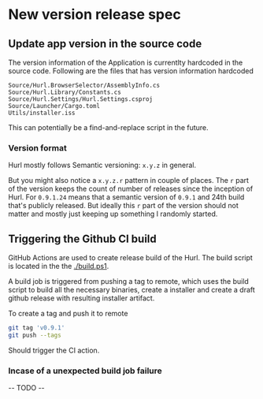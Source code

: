 # New version release spec

## Update app version in the source code

The version information of the Application is currentlty hardcoded in
the source code. Following are the files that has version information
hardcoded

```
Source/Hurl.BrowserSelector/AssemblyInfo.cs
Source/Hurl.Library/Constants.cs
Source/Hurl.Settings/Hurl.Settings.csproj
Source/Launcher/Cargo.toml
Utils/installer.iss
```

This can potentially be a find-and-replace script in the future.

### Version format

Hurl mostly follows Semantic versioning: `x.y.z` in general.

But you might also notice a `x.y.z.r` pattern in couple of places.
The `r` part of the version keeps the count of number of releases
since the inception of Hurl. For `0.9.1.24` means that a semantic
version of `0.9.1` and 24th build that's publicly released. But ideally
this `r` part of the version should not matter and mostly just keeping
up something I randomly started.

## Triggering the Github CI build

GitHub Actions are used to create release build of the Hurl. The build
script is located in the the [./build.ps1](/build.ps1).

A build job is triggered from pushing a tag to remote, which uses the
build script to build all the necessary binaries, create a installer
and create a draft github release with resulting installer artifact.

To create a tag and push it to remote

```sh
git tag 'v0.9.1'
git push --tags
```

Should trigger the CI action.

### Incase of a unexpected build job failure

-- TODO --
